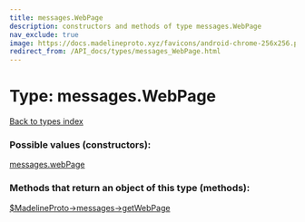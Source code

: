 ```yaml
---
title: messages.WebPage
description: constructors and methods of type messages.WebPage
nav_exclude: true
image: https://docs.madelineproto.xyz/favicons/android-chrome-256x256.png
redirect_from: /API_docs/types/messages_WebPage.html
---
```

# Type: messages.WebPage
[Back to types index](index.html)



### Possible values (constructors):

[messages.webPage](/API_docs/constructors/messages.webPage.html)  



### Methods that return an object of this type (methods):

[$MadelineProto->messages->getWebPage](/API_docs/methods/messages.getWebPage.html)  



